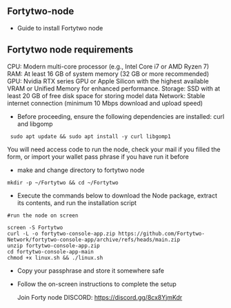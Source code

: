 ## Fortytwo-node
* Guide to install Fortytwo node 
## Fortytwo node requirements
CPU: Modern multi-core processor (e.g., Intel Core i7 or AMD Ryzen 7)
RAM: At least 16 GB of system memory (32 GB or more recommended)
GPU: Nvidia RTX series GPU or Apple Silicon with the highest available VRAM or Unified Memory for enhanced performance.
Storage: SSD with at least 20 GB of free disk space for storing model data
Network: Stable internet connection (minimum 10 Mbps download and upload speed)

* Before proceeding, ensure the following dependencies are installed: curl and libgomp

```console
 sudo apt update && sudo apt install -y curl libgomp1
```
You will need access code to run the node, check your mail if you filled the form, or import your wallet pass phrase if you have run it before 

* make and change directory to fortytwo node
```console
mkdir -p ~/Fortytwo && cd ~/Fortytwo
```

* Execute the commands below to download the Node package, extract its contents, and run the installation script
```console
#run the node on screen 

screen -S Fortytwo
curl -L -o fortytwo-console-app.zip https://github.com/Fortytwo-Network/fortytwo-console-app/archive/refs/heads/main.zip
unzip fortytwo-console-app.zip
cd fortytwo-console-app-main
chmod +x linux.sh && ./linux.sh
```

* Copy your passphrase and store it somewhere safe
* Follow the on-screen instructions to complete the setup

  Join Forty node DISCORD: https://discord.gg/8cx8YjmKdr
